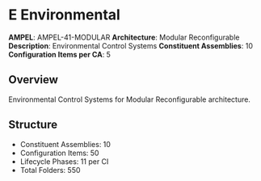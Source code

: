 # E Environmental

**AMPEL**: AMPEL-41-MODULAR
**Architecture**: Modular Reconfigurable
**Description**: Environmental Control Systems
**Constituent Assemblies**: 10
**Configuration Items per CA**: 5

## Overview
Environmental Control Systems for Modular Reconfigurable architecture.

## Structure
- Constituent Assemblies: 10
- Configuration Items: 50
- Lifecycle Phases: 11 per CI
- Total Folders: 550
